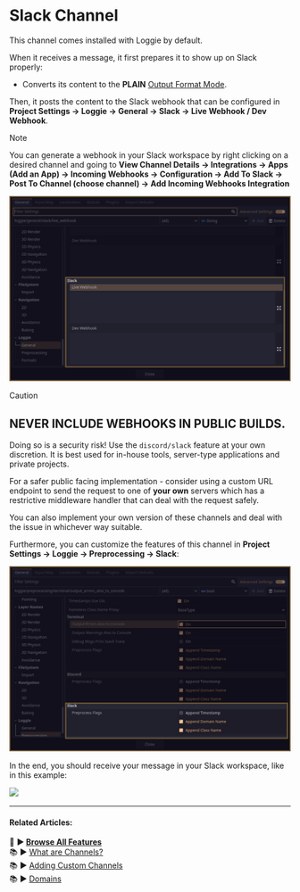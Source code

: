 # Slack Channel

This channel comes installed with Loggie by default.

When it receives a message, it first prepares it to show up on Slack properly:

* Converts its content to the **PLAIN** [Output Format Mode](../features/OUTPUT_FORMAT_MODES.md).

Then, it posts the content to the Slack webhook that can be configured in **Project Settings -> Loggie -> General -> Slack -> Live Webhook / Dev Webhook**.

> [!NOTE]
> You can generate a webhook in your Slack workspace by right clicking on a desired channel and going to **View Channel Details -> Integrations -> Apps (Add an App) -> Incoming Webhooks -> Configuration -> Add To Slack -> Post To Channel (choose channel) -> Add Incoming Webhooks Integration**

![](../../assets/screenshots/slack_webhook_area.png)

> [!CAUTION]
> ## **NEVER INCLUDE WEBHOOKS IN PUBLIC BUILDS.**
> 
> Doing so is a security risk! Use the `discord/slack` feature at your own discretion. It is best used for in-house tools, server-type applications and private projects.
>   
> For a safer public facing implementation - consider using a custom URL endpoint to send the request to one of **your own** servers which has a restrictive middleware handler that can deal with the request safely.
> 
> You can also implement your own version of these channels and deal with the issue in whichever way suitable. 

Furthermore, you can customize the features of this channel in **Project Settings -> Loggie -> Preprocessing -> Slack**:

![](../../assets/screenshots/channel_slack_customize.png)

In the end, you should receive your message in your Slack workspace, like in this example:

![](https://i.imgur.com/3y0DkCB.png)

---
#### Related Articles:
👀 **► [Browse All Features](../../docs/ALL_FEATURES.md)**  
📚 ► [What are Channels?](../../docs/features/CHANNELS.md)  
📚 ► [Adding Custom Channels](../../docs/customization/ADDING_CUSTOM_CHANNELS.md)  
📚 ► [Domains](../../docs/features/DOMAINS.md)  